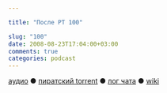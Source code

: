 ```yaml
---

title: "После РТ 100"

slug: "100"
date: 2008-08-23T17:04:00+03:00
comments: true
categories: podcast
---
```

[аудио](http://cdn.radio-t.com/rt100post.mp3) ● [пиратский torrent](http://pirates.radio-t.com/torrents/rt100post.mp3.torrent) ● [лог чата](http://chat.radio-t.com/logs/radio-t-100.html) ● [wiki](http://wiki.radio-t.com/%D0%9F%D0%BE%D1%81%D0%BB%D0%B5_%D0%A0%D0%A2_100)<audio src="http://cdn.radio-t.com/rt100post.mp3" preload="none">
